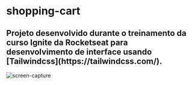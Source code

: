 # shopping-cart

<h2>Projeto desenvolvido durante o treinamento da curso Ignite da Rocketseat para desenvolvimento de interface usando [Tailwindcss](https://tailwindcss.com/).</h2>

![screen-capture](https://user-images.githubusercontent.com/62710668/170868834-59bc18a2-0629-4e95-beb1-a6ae44a2c88d.gif)


